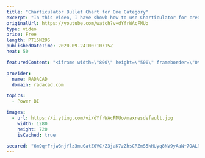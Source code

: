 ```yaml
---
title: "Charticulator Bullet Chart for One Category"
excerpt: "In this video, I have showb how to use Charticulator for creating a Bullet Chart with one Category,"
originalUrl: https://youtube.com/watch?v=dYfrWAcFMUo
type: video
price: Free
length: PT15M29S
publishedDateTime: 2020-09-24T00:10:15Z
heat: 50

featuredContent: "<iframe width=\"800\" height=\"500\" frameborder=\"0\" src=\"https://www.youtube.com/embed/dYfrWAcFMUo\" allow=\"accelerometer; autoplay; encrypted-media; gyroscope; picture-in-picture\" allowfullscreen></iframe>"

provider:
  name: RADACAD
  domain: radacad.com

topics:
  - Power BI

images:
  - url: https://i.ytimg.com/vi/dYfrWAcFMUo/maxresdefault.jpg
    width: 1280
    height: 720
    isCached: true

secured: "6m9q+FrjwBnjYlz3muGatZ0VC/Z3jaK7zZhsCRZmS5kHUyq8NV9yAaN+7OALNTP9ZZaSLESe8JLs8pqZB4Wqm3/4szniSdk87MnOvB2eytLwHFevo+UKSSmh/RERGHCAA7oIzxGp0To69lBJTRzZZW9ugmq85ELuIfTla1JjLCoTsPWF8W0lv/v+0pvVM/9m2/T6RUo7Jk1XLzQmyXkkO9CYFyXWnqvTvkyV85d3/yH73/+7gL/cLI7Npp4OFtbIsXHZVBmxx9ElhjEC/HXFSQeaD5W5dsNTaavw+jnKNSYd+FjJ4ocW934TeHiyBPSlGZJJJq0RWnmddEwO3NlDHOjGwzouGEM54EPVmz+VCzaVaJIH3eLXrC159EtkIu1rHlp6C6YrGE5N+QFj0xVvYgcBvKwbeGryrEXQhfeq4zo=;9/yVBM73FOSQpBf5TOmODw=="
---
```


